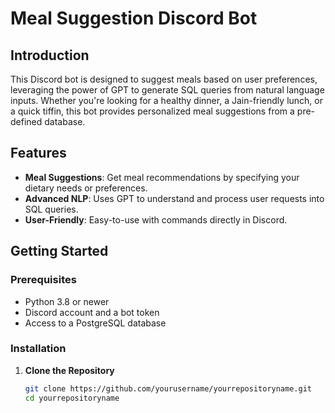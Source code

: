 # Meal Suggestion Discord Bot

## Introduction
This Discord bot is designed to suggest meals based on user preferences, leveraging the power of GPT to generate SQL queries from natural language inputs. Whether you're looking for a healthy dinner, a Jain-friendly lunch, or a quick tiffin, this bot provides personalized meal suggestions from a pre-defined database.

## Features
- **Meal Suggestions**: Get meal recommendations by specifying your dietary needs or preferences.
- **Advanced NLP**: Uses GPT to understand and process user requests into SQL queries.
- **User-Friendly**: Easy-to-use with commands directly in Discord.

## Getting Started

### Prerequisites
- Python 3.8 or newer
- Discord account and a bot token
- Access to a PostgreSQL database

### Installation

1. **Clone the Repository**
   ```bash
   git clone https://github.com/yourusername/yourrepositoryname.git
   cd yourrepositoryname
